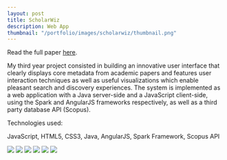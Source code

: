 ```yaml
---
layout: post
title: ScholarWiz
description: Web App
thumbnail: "/portfolio/images/scholarwiz/thumbnail.png"
---
```


Read the full paper <a href="{{ site.baseurl }}public/resources/Thesis.pdf" target="_blank">here</a>.

My third year project consisted in building an innovative user interface that clearly displays core metadata from academic papers and features user interaction techniques as well as useful visualizations which enable pleasant search and discovery experiences. The system is implemented as a web application with a Java server-side and a JavaScript client-side, using the <a>Spark</a> and <a>AngularJS</a> frameworks respectively, as well as a third party database API (<a>Scopus</a>).

Technologies used:

<p class="message">
  JavaScript, HTML5, CSS3, Java, AngularJS, Spark Framework, Scopus API
</p>

<div class="separator"></div>

<img src="{{ site.baseurl }}portfolio/images/scholarwiz/1.png" class="post-img">
<img src="{{ site.baseurl }}portfolio/images/scholarwiz/2.png" class="post-img">
<img src="{{ site.baseurl }}portfolio/images/scholarwiz/3.png" class="post-img">
<img src="{{ site.baseurl }}portfolio/images/scholarwiz/4.png" class="post-img">
<img src="{{ site.baseurl }}portfolio/images/scholarwiz/5.png" class="post-img">
<img src="{{ site.baseurl }}portfolio/images/scholarwiz/6.png" class="post-img">
